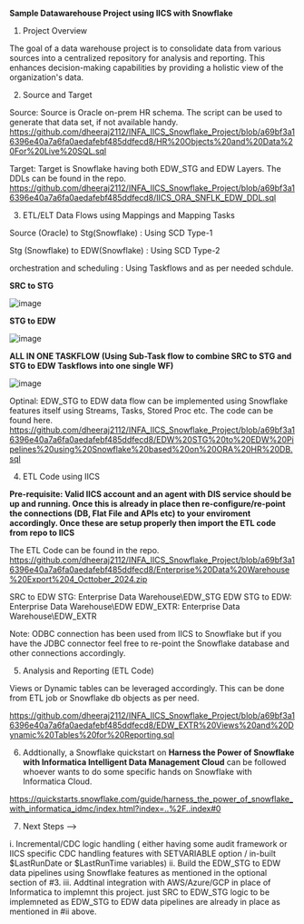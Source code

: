 **Sample Datawarehouse Project using IICS with Snowflake**

1) Project Overview

The goal of a data warehouse project is to consolidate data from various sources into a centralized repository for analysis and reporting. This enhances decision-making capabilities by providing a holistic view of the organization's data.

2) Source and Target 

Source: Source is Oracle on-prem HR schema. The script can be used to generate that data set, if not available handy. https://github.com/dheeraj2112/INFA_IICS_Snowflake_Project/blob/a69bf3a16396e40a7a6fa0aedafebf485ddfecd8/HR%20Objects%20and%20Data%20For%20Live%20SQL.sql

Target: Target is Snowflake having both EDW_STG and EDW Layers. The DDLs can be found in the repo. https://github.com/dheeraj2112/INFA_IICS_Snowflake_Project/blob/a69bf3a16396e40a7a6fa0aedafebf485ddfecd8/IICS_ORA_SNFLK_EDW_DDL.sql

3) ETL/ELT Data Flows using Mappings and Mapping Tasks

Source (Oracle) to Stg(Snowflake) : Using SCD Type-1

Stg (Snowflake) to EDW(Snowflake) : Using SCD Type-2

orchestration and scheduling : Using Taskflows and as per needed schdule.

**SRC to STG**

![image](https://github.com/user-attachments/assets/e63a7caf-5ff8-490f-88c6-dbfacf91a887)

**STG to EDW**

![image](https://github.com/user-attachments/assets/ccdf50f0-2b15-49ad-95f7-a77203714916)

**ALL IN ONE TASKFLOW (Using Sub-Task flow to combine SRC to STG and STG to EDW Taskflows into one single WF)**

![image](https://github.com/user-attachments/assets/6362056c-f85f-48a6-8eb9-735fc1ffa098)


Optinal: EDW_STG to EDW data flow can be implemented using Snowflake features itself using Streams, Tasks, Stored Proc etc. The code can be found here.  https://github.com/dheeraj2112/INFA_IICS_Snowflake_Project/blob/a69bf3a16396e40a7a6fa0aedafebf485ddfecd8/EDW%20STG%20to%20EDW%20Pipelines%20using%20Snowflake%20based%20on%20ORA%20HR%20DB.sql

4) ETL Code using IICS

**Pre-requisite: Valid IICS account and an agent with DIS service should be up and running. Once this is already in place then re-configure/re-point the connections (DB, Flat File and APIs etc) to your enviroment accordingly. Once these are setup properly then import the ETL code from repo to IICS**

The ETL Code can be found in the repo.  https://github.com/dheeraj2112/INFA_IICS_Snowflake_Project/blob/a69bf3a16396e40a7a6fa0aedafebf485ddfecd8/Enterprise%20Data%20Warehouse%20Export%204_Octtober_2024.zip

SRC to EDW STG: Enterprise Data Warehouse\EDW_STG
EDW STG to EDW: Enterprise Data Warehouse\EDW
EDW_EXTR: Enterprise Data Warehouse\EDW_EXTR

Note: ODBC connection has been used from IICS to Snowflake  but if you have the JDBC connector feel free to re-point the Snowflake database and other connections accordingly.

5) Analysis and Reporting (ETL Code)
   
Views or Dynamic tables can be leveraged accordingly. This can be done from ETL job or Snowflake db objects as per need.

https://github.com/dheeraj2112/INFA_IICS_Snowflake_Project/blob/a69bf3a16396e40a7a6fa0aedafebf485ddfecd8/EDW_EXTR%20Views%20and%20Dynamic%20Tables%20for%20Reporting.sql

6) Addtionally, a Snowflake quickstart on **Harness the Power of Snowflake with Informatica Intelligent Data Management Cloud** can be followed whoever wants to do some specific hands on Snowflake with Informatica Cloud.

https://quickstarts.snowflake.com/guide/harness_the_power_of_snowflake_with_informatica_idmc/index.html?index=..%2F..index#0

7) Next Steps -->

i. Incremental/CDC logic handling ( either having some audit framework or IICS specific CDC handling features with SETVARIABLE option / in-built $LastRunDate or $LastRunTime variables)
ii. Build the EDW_STG to EDW data pipelines using Snowflake features as mentioned in the optional section of #3.
iii. Addtinal integration with AWS/Azure/GCP in place of Informatica to implemnt this project. just SRC to EDW_STG logic to be implemneted as EDW_STG to EDW data pipelines are already in place as mentioned in #ii above.

<ENDOFDOCUMENT>
